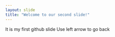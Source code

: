 ```yaml
---
layout: slide
title: "Welcome to our second slide!"
---
```

It is my first github slide
Use left arrow to go back
